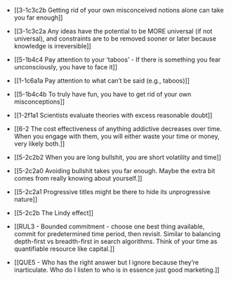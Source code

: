 - [[3-1c3c2b Getting rid of your own misconceived notions alone can take you far enough]]
- [[3-1c3c2a Any ideas have the potential to be MORE universal (if not universal), and constraints are to be removed sooner or later because knowledge is irreversible]]
- [[5-1b4c4 Pay attention to your ‘taboos’ - If there is something you fear unconsciously, you have to face it]]
- [[1-1c6a1a Pay attention to what can’t be said (e.g., taboos)]]
- [[5-1b4c4b To truly have fun, you have to get rid of your own misconceptions]]
- [[1-2f1a1 Scientists evaluate theories with excess reasonable doubt]]
- [[6-2 The cost effectiveness of anything addictive decreases over time. When you engage with them, you will either waste your time or money, very likely both.]]
- [[5-2c2b2 When you are long bullshit, you are short volatility and time]]

- [[5-2c2a0 Avoiding bullshit takes you far enough. Maybe the extra bit comes from really knowing about yourself.]]
- [[5-2c2a1 Progressive titles might be there to hide its unprogressive nature]]
- [[5-2c2b The Lindy effect]]

- [[RUL3 - Bounded commitment - choose one best thing available, commit for predetermined time period, then revisit. Similar to balancing depth-first vs breadth-first in search algorithms. Think of your time as quantifiable resource like capital.]]

- [[QUE5 - Who has the right answer but I ignore because they’re inarticulate. Who do I listen to who is in essence just good marketing.]]

